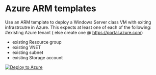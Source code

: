 # Azure ARM templates 

Use an ARM template to deploy a Windows Server class VM with exiting infrastrcutre in Azure. 
This expects at least one of each of the following:
#existing Azure tenant ( else create one @ https://portal.azure.com)
 - existing Resource group
 - existing VNET
 - existing subnet
 - existing Storage account
 
[![Deploy to Azure](http://azuredeploy.net/deploybutton.png)](https://azuredeploy.net/)
